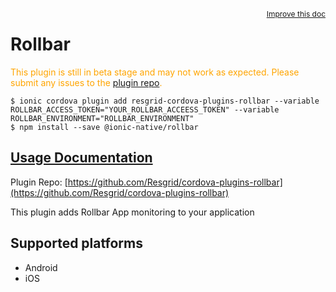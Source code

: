 <a style="float:right;font-size:12px;" href="http://github.com/ionic-team/ionic-native/edit/master/src/@ionic-native/plugins/rollbar/index.ts#L1">
  Improve this doc
</a>

# Rollbar
  <p style="color:orange">
    This plugin is still in beta stage and may not work as expected. Please
    submit any issues to the <a target="_blank"
    href="/issues">plugin repo</a>.
  </p>


```
$ ionic cordova plugin add resgrid-cordova-plugins-rollbar --variable ROLLBAR_ACCESS_TOKEN="YOUR_ROLLBAR_ACCEESS_TOKEN" --variable ROLLBAR_ENVIRONMENT="ROLLBAR_ENVIRONMENT"
$ npm install --save @ionic-native/rollbar
```

## [Usage Documentation](https://ionicframework.com/docs/native/rollbar/)

Plugin Repo: [https://github.com/Resgrid/cordova-plugins-rollbar](https://github.com/Resgrid/cordova-plugins-rollbar)

This plugin adds Rollbar App monitoring to your application

## Supported platforms
- Android
- iOS



